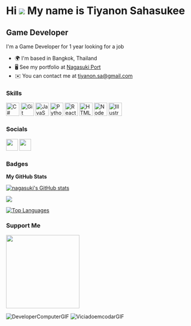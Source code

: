 Hi ![](https://user-images.githubusercontent.com/18350557/176309783-0785949b-9127-417c-8b55-ab5a4333674e.gif) My name is Tiyanon Sahasukee
=========================================================================================================================================

Game Developer
--------------

I'm a Game Developer for 1 year looking for a job

* 🌍  I'm based in Bangkok, Thailand
* 🖥️  See my portfolio at [Nagasuki Port](http://nail462438.wixsite.com/nagasukiport)
* ✉️  You can contact me at [tiyanon.sa@gmail.com](mailto:tiyanon.sa@gmail.com)

### Skills

<p align="left">
<a href="https://docs.microsoft.com/en-us/dotnet/csharp/" target="_blank" rel="noreferrer"><img src="https://raw.githubusercontent.com/danielcranney/readme-generator/main/public/icons/skills/csharp-colored.svg" width="36" height="36" alt="C#" /></a>
<a href="https://git-scm.com/" target="_blank" rel="noreferrer"><img src="https://raw.githubusercontent.com/danielcranney/readme-generator/main/public/icons/skills/git-colored.svg" width="36" height="36" alt="Git" /></a>
<a href="https://developer.mozilla.org/en-US/docs/Web/JavaScript" target="_blank" rel="noreferrer"><img src="https://raw.githubusercontent.com/danielcranney/readme-generator/main/public/icons/skills/javascript-colored.svg" width="36" height="36" alt="JavaScript" /></a>
<a href="https://www.python.org/" target="_blank" rel="noreferrer"><img src="https://raw.githubusercontent.com/danielcranney/readme-generator/main/public/icons/skills/python-colored.svg" width="36" height="36" alt="Python" /></a>
<a href="https://reactjs.org/" target="_blank" rel="noreferrer"><img src="https://raw.githubusercontent.com/danielcranney/readme-generator/main/public/icons/skills/react-colored.svg" width="36" height="36" alt="React" /></a>
<a href="https://developer.mozilla.org/en-US/docs/Glossary/HTML5" target="_blank" rel="noreferrer"><img src="https://raw.githubusercontent.com/danielcranney/readme-generator/main/public/icons/skills/html5-colored.svg" width="36" height="36" alt="HTML5" /></a>
<a href="https://nodejs.org/en/" target="_blank" rel="noreferrer"><img src="https://raw.githubusercontent.com/danielcranney/readme-generator/main/public/icons/skills/nodejs-colored.svg" width="36" height="36" alt="NodeJS" /></a>
<a href="adobe.com/uk/products/illustrator.html" target="_blank" rel="noreferrer"><img src="https://raw.githubusercontent.com/danielcranney/readme-generator/main/public/icons/skills/illustrator-colored.svg" width="36" height="36" alt="Illustrator" /></a>
</p>

### Socials

<p align="left"> <a href="https://www.facebook.com/nailza.hit" target="_blank" rel="noreferrer"><img src="https://raw.githubusercontent.com/danielcranney/readme-generator/main/public/icons/socials/facebook.svg" width="32" height="32" /></a> <a href="https://www.github.com/nagasuki" target="_blank" rel="noreferrer"><img src="https://raw.githubusercontent.com/danielcranney/readme-generator/main/public/icons/socials/github.svg" width="32" height="32" /></a></p>

### Badges

<b>My GitHub Stats</b>

<a href="http://www.github.com/nagasuki"><img src="https://github-readme-stats.vercel.app/api?username=nagasuki&show_icons=true&hide=&count_private=true&hide_border=true&show_icons=true&theme=radical" alt="nagasuki's GitHub stats" /></a>

<a href="http://www.github.com/nagasuki"><img src="https://github-readme-streak-stats.herokuapp.com/?user=nagasuki&hide_border=true&theme=radical" /></a>

<a href="https://github.com/nagasuki" align="left"><img src="https://github-readme-stats.vercel.app/api/top-langs/?username=nagasuki&langs_count=10&layout=compact&theme=radical&hide_border=true&locale=en&custom_title=Top%20%Languages" alt="Top Languages" /></a>

### Support Me

<a href="https://www.buymeacoffee.com/nagasuki"><img src="https://cdn.buymeacoffee.com/buttons/v2/default-yellow.png" width="200" /></a>

![DeveloperComputerGIF](https://user-images.githubusercontent.com/32533608/220169546-cd5f9850-35b5-4f05-8814-1f9cf5e8b500.gif) ![ViciadoemcodarGIF](https://user-images.githubusercontent.com/32533608/220170037-0b6998c8-36ef-4ac0-9a16-20b6bc183bb1.gif)
